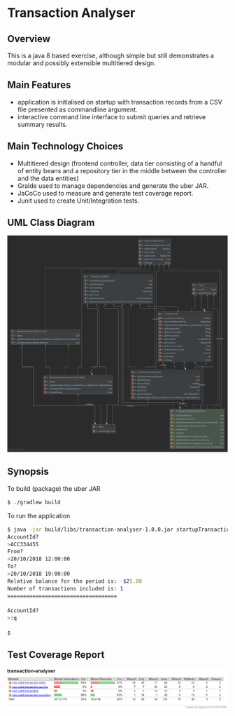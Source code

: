 # Transaction Analyser

## Overview
This is a java 8 based exercise, although simple but still demonstrates a modular and possibly extensible multitiered design.

## Main Features
- application is initialised on startup with transaction records from a CSV file presented as commandline argument.
- interactive command line interface to submit queries and retrieve summary results.

## Main Technology Choices
- Multitiered design (frontend controller, data tier consisting of a handful of entity beans and a repository tier in the middle between the controller and the data entities) 
- Gralde used to manage dependencies and generate the uber JAR.
- JaCoCo used to measure and generate test coverage report.
- Junit used to create Unit/Integration tests.

## UML Class Diagram
![Class Diagram](classDiagram.png)

## Synopsis
To build (package) the uber JAR
```bash
$ ./gradlew build
```
To run the application
```bash
$ java -jar build/libs/transaction-analyser-1.0.0.jar startupTransactions.csv
AccountId?
>ACC334455
From?
>20/10/2018 12:00:00
To?
>20/10/2018 19:00:00
Relative balance for the period is: -$25.00
Number of transactions included is: 1
===================================

AccountId?
>:q

$
```

## Test Coverage Report
![JaCoCo Test Coverage Report](jaCoCoTestCoverageReport.png)